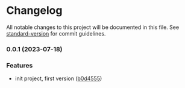 # Changelog

All notable changes to this project will be documented in this file. See [standard-version](https://github.com/conventional-changelog/standard-version) for commit guidelines.

### 0.0.1 (2023-07-18)


### Features

* init project, first version ([b0d4555](https://github.com/yunke-yunfly/yunfly-plugin-memory-check/commit/b0d4555818b896f95ed3a1c790dae3a7348a2f01))

